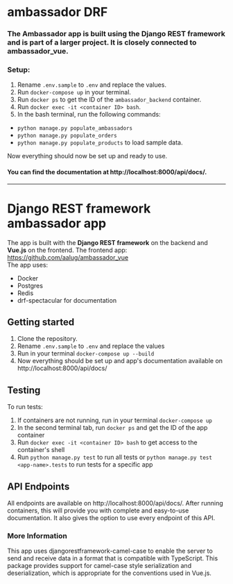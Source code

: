 # ambassador DRF

### The Ambassador app is built using the Django REST framework and is part of a larger project. It is closely connected to ambassador_vue.

### Setup:

1. Rename `.env.sample` to `.env` and replace the values.
2. Run `docker-compose up` in your terminal.
3. Run `docker ps` to get the ID of the `ambassador_backend` container.
4. Run `docker exec -it <container ID> bash`.
5. In the bash terminal, run the following commands:
- `python manage.py populate_ambassadors`
- `python manage.py populate_orders`
- `python manage.py populate_products` 
to load sample data.

Now everything should now be set up and ready to use.

#### You can find the documentation at http://localhost:8000/api/docs/.

-------------------------------------------------------------
# Django REST framework ambassador app

The app is built with the **Django REST framework** on the backend and **Vue.js** on the frontend. The frontend app: https://github.com/aalug/ambassador_vue  
The app uses:

- Docker
- Postgres
- Redis
- drf-spectacular for documentation

## Getting started

1. Clone the repository.
4. Rename `.env.sample` to `.env` and replace the values
5. Run in your terminal `docker-compose up --build`
6. Now everything should be set up and app's documentation available on http://localhost:8000/api/docs/

## Testing

To run tests:
1. If containers are not running, run in your terminal `docker-compose up`
2. In the second terminal tab, run `docker ps` and get the ID of the app container
3. Run `docker exec -it <container ID> bash` to get access to the container's shell
4. Run `python manage.py test` to run all tests or `python manage.py test <app-name>.tests` to run tests for a specific
   app


## API Endpoints

All endpoints are available on http://localhost:8000/api/docs/.
After running containers, this will provide you with complete and easy-to-use documentation.
It also gives the option to use every endpoint of this API.


### More Information
This app uses djangorestframework-camel-case to enable the server to send and receive data in a format that is compatible with TypeScript. This package provides support for camel-case style serialization and deserialization, which is appropriate for the conventions used in Vue.js.

